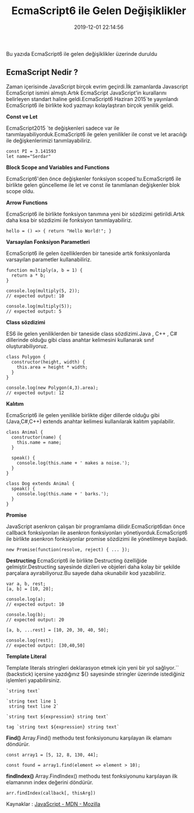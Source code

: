 ﻿---
title: EcmaScript6 ile Gelen Değişiklikler
date: 2019-12-01 22:14:56
tags: stunali
---

Bu yazıda EcmaScript6 ile gelen değişiklikler üzerinde duruldu

<!-- more -->

## EcmaScript Nedir ?

Zaman içerisinde JavaScript birçok evrim geçirdi.İlk zamanlarda Javascript EcmaScript ismini almıştı.Artık EcmaScript JavaScript'in kurallarını belirleyen standart haline geldi.EcmaScript6 Haziran 2015`te yayınlandı
EcmaScript6 ile birlikte kod yazmayı kolaylaştıran birçok yenilik geldi.

**Const ve Let**

EcmaScript2015 `te değişkenleri sadece var ile tanımlayabiliyorduk.EcmaScript6 ile gelen yenilikler ile const ve let aracılığı ile değişkenlerimizi tanımlayabiliriz.

    const PI = 3.141593
    let name="Serdar"

**Block Scope and Variables and Functions**

EcmaScript6'den önce değişkenler fonksiyon scoped`tu.EcmaScript6 ile birlikte gelen güncelleme ile let ve const ile tanımlanan değişkenler blok scope oldu.

**Arrow Functions**

EcmaScript6 ile birlikte fonksiyon tanımına yeni bir sözdizimi getirildi.Artık daha kısa bir sözdizimi ile fonksiyon tanımlayabiliriz.

`hello = () => { return "Hello World!"; }`

**Varsayılan Fonksiyon Parametleri**

EcmaScript6 ile gelen özelliklerden bir taneside artık fonksiyonlarda varsayılan parametler kullanabiliriz.

    function multiply(a, b = 1) {
      return a * b;
    }

    console.log(multiply(5, 2));
    // expected output: 10

    console.log(multiply(5));
    // expected output: 5

**Class sözdizimi**

ES6 ile gelen yeniliklerden bir taneside class sözdizimi.Java , C++ , C# dillerinde olduğu gibi class anahtar kelimesini kullanarak sınıf oluşturabiliyoruz.

    class Polygon {
      constructor(height, width) {
        this.area = height * width;
      }
    }

    console.log(new Polygon(4,3).area);
    // expected output: 12

**Kalıtım**

EcmaScript6 ile gelen yenilikle birlikte diğer dillerde olduğu gibi (Java,C#,C++) extends anahtar kelimesi kullanılarak kalıtım yapılabilir.

    class Animal {
      constructor(name) {
        this.name = name;
      }

      speak() {
        console.log(this.name + ' makes a noise.');
      }
    }

    class Dog extends Animal {
      speak() {
        console.log(this.name + ' barks.');
      }
    }

**Promise**

JavaScript asenkron çalışan bir programlama dilidir.EcmaScript6dan önce callback fonksiyonları ile asenkron fonksiyonları yönetiyorduk.EcmaScript6 ile birlikte asenkron fonksiyonlar promise sözdizimi ile yönetilmeye başladı.

    new Promise(function(resolve, reject) { ... });

**Destructing**
EcmaScript6 ile birlikte Destructing özelliğide gelmiştir.Destructing sayesinde dizileri ve objeleri daha kolay bir şekilde parçalara ayırabiliyoruz.Bu sayede daha okunabilir kod yazabiliriz.

    var a, b, rest;
    [a, b] = [10, 20];

    console.log(a);
    // expected output: 10

    console.log(b);
    // expected output: 20

    [a, b, ...rest] = [10, 20, 30, 40, 50];

    console.log(rest);
    // expected output: [30,40,50]

**Template Literal**

Template literals stringleri deklarasyon etmek için yeni bir yol sağlıyor.`` (backstick) içersine yazdığınız \${} sayesinde stringler üzerinde istediğiniz işlemleri yapabilirsiniz.

    `string text`

    `string text line 1
     string text line 2`

    `string text ${expression} string text`

    tag `string text ${expression} string text`

**Find()**
Array.Find() methodu test fonksiyonunu karşılayan ilk elamanı döndürür.

    const array1 = [5, 12, 8, 130, 44];

    const found = array1.find(element => element > 10);

**findIndex()**
Array.FindIndex() methodu test fonksiyonunu karşılayan ilk elamanının index değerini döndürür.

    arr.findIndex(callback[, thisArg])

Kaynaklar : [JavaScript - MDN - Mozilla](https://developer.mozilla.org/tr/docs/Web/JavaScript)
